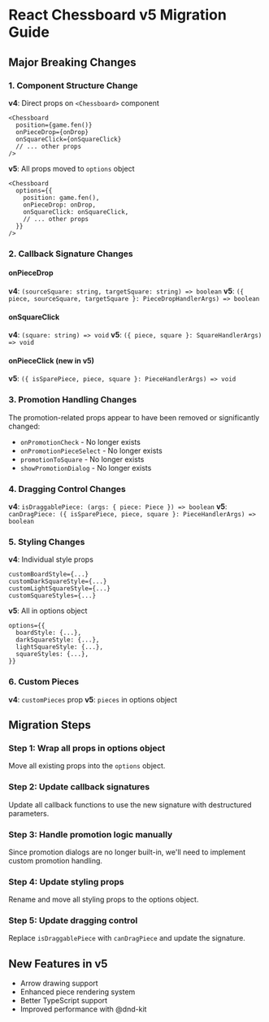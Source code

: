# React Chessboard v5 Migration Guide

## Major Breaking Changes

### 1. Component Structure Change

**v4**: Direct props on `<Chessboard>` component

```tsx
<Chessboard
  position={game.fen()}
  onPieceDrop={onDrop}
  onSquareClick={onSquareClick}
  // ... other props
/>
```

**v5**: All props moved to `options` object

```tsx
<Chessboard
  options={{
    position: game.fen(),
    onPieceDrop: onDrop,
    onSquareClick: onSquareClick,
    // ... other props
  }}
/>
```

### 2. Callback Signature Changes

#### onPieceDrop

**v4**: `(sourceSquare: string, targetSquare: string) => boolean`
**v5**: `({ piece, sourceSquare, targetSquare }: PieceDropHandlerArgs) => boolean`

#### onSquareClick

**v4**: `(square: string) => void`
**v5**: `({ piece, square }: SquareHandlerArgs) => void`

#### onPieceClick (new in v5)

**v5**: `({ isSparePiece, piece, square }: PieceHandlerArgs) => void`

### 3. Promotion Handling Changes

The promotion-related props appear to have been removed or significantly changed:

- `onPromotionCheck` - No longer exists
- `onPromotionPieceSelect` - No longer exists
- `promotionToSquare` - No longer exists
- `showPromotionDialog` - No longer exists

### 4. Dragging Control Changes

**v4**: `isDraggablePiece: (args: { piece: Piece }) => boolean`
**v5**: `canDragPiece: ({ isSparePiece, piece, square }: PieceHandlerArgs) => boolean`

### 5. Styling Changes

**v4**: Individual style props

```tsx
customBoardStyle={...}
customDarkSquareStyle={...}
customLightSquareStyle={...}
customSquareStyles={...}
```

**v5**: All in options object

```tsx
options={{
  boardStyle: {...},
  darkSquareStyle: {...},
  lightSquareStyle: {...},
  squareStyles: {...},
}}
```

### 6. Custom Pieces

**v4**: `customPieces` prop
**v5**: `pieces` in options object

## Migration Steps

### Step 1: Wrap all props in options object

Move all existing props into the `options` object.

### Step 2: Update callback signatures

Update all callback functions to use the new signature with destructured parameters.

### Step 3: Handle promotion logic manually

Since promotion dialogs are no longer built-in, we'll need to implement custom promotion handling.

### Step 4: Update styling props

Rename and move all styling props to the options object.

### Step 5: Update dragging control

Replace `isDraggablePiece` with `canDragPiece` and update the signature.

## New Features in v5

- Arrow drawing support
- Enhanced piece rendering system
- Better TypeScript support
- Improved performance with @dnd-kit
